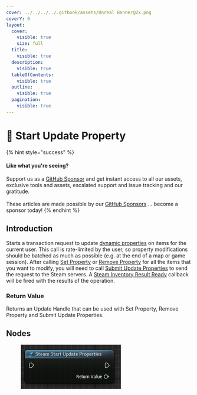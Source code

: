 ```yaml
---
cover: ../../../../.gitbook/assets/Unreal Banner@2x.png
coverY: 0
layout:
  cover:
    visible: true
    size: full
  title:
    visible: true
  description:
    visible: true
  tableOfContents:
    visible: true
  outline:
    visible: true
  pagination:
    visible: true
---
```


# 🔵 Start Update Property

{% hint style="success" %}
#### Like what you're seeing?

Support us as a [GitHub Sponsor](../../../../become-a-sponsor/) and get instant access to all our assets, exclusive tools and assets, escalated support and issue tracking and our gratitude.\
\
These articles are made possible by our [GitHub Sponsors](../../../../become-a-sponsor/) ... become a sponsor today!
{% endhint %}

## Introduction

Starts a transaction request to update [dynamic properties](https://partner.steamgames.com/doc/features/inventory/dynamicproperties) on items for the current user. This call is rate-limited by the user, so property modifications should be batched as much as possible (e.g. at the end of a map or game session). After calling [Set Property](set-property.md) or [Remove Property](remove-property.md) for all the items that you want to modify, you will need to call [Submit Update Properties](submit-update-property.md) to send the request to the Steam servers. A [Steam Inventory Result Ready](../events/inventory-results-ready.md) callback will be fired with the results of the operation.

### Return Value

Returns an Update Handle that can be used with Set Property, Remove Property and Submit Update Properties.

## Nodes

<figure><img src="../../../../.gitbook/assets/image (233).png" alt=""><figcaption></figcaption></figure>
